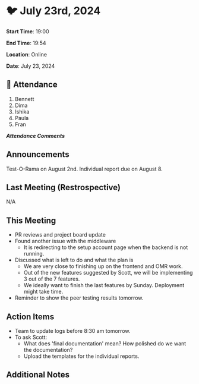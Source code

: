 # :bird: July 23rd, 2024

**Start Time**: 19:00

**End Time**: 19:54

**Location**: Online

**Date**: July 23, 2024

## 👋 Attendance

1. Bennett
2. Dima
3. Ishika
4. Paula
5. Fran

***Attendance Comments***

## Announcements

Test-O-Rama on August 2nd.
Individual report due on August 8.

## Last Meeting (Restrospective)

N/A

## This Meeting  

- PR reviews and project board update
- Found another issue with the middleware
  - It is redirecting to the setup account page when the backend is not running.
- Discussed what is left to do and what the plan is
  - We are very close to finishing up on the frontend and OMR work.
  - Out of the new features suggested by Scott, we will be implementing 3 out of the 7 features.
  - We ideally want to finish the last features by Sunday. Deployment might take time.
- Reminder to show the peer testing results tomorrow.

## Action Items

- Team to update logs before 8:30 am tomorrow.
- To ask Scott:
  - What does 'final documentation' mean?  How polished do we want the documentation?
  - Upload the templates for the individual reports.

## Additional Notes
